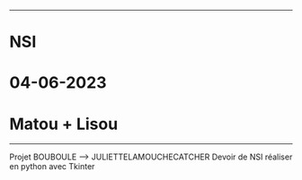 *********************************************************************************************************************************************************************************
# NSI
# 04-06-2023
# Matou + Lisou
*********************************************************************************************************************************************************************************
Projet BOUBOULE --> JULIETTELAMOUCHECATCHER
Devoir de NSI réaliser en python avec Tkinter
